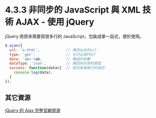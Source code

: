 # 4.3.3 非同步的 JavaScript 與 XML 技術 AJAX - 使用 jQuery

jQuery 將原來需要寫很多行的 JavaScript，包裝成單一函式，便於使用。

```js
$.ajax({
  url: 'a.html',            // 傳送出去的url
  type: 'get',              // 也可以是POST
  data: 'ab='+ab,           // 傳遞的參數
  dataType: 'json',         // 傳回來的資料類型
  success: function(data){  // 成功後會執行的函式
    console.log(data);
  }
});
```

## 其它資源

[jQuery 的 Ajax 完整官網資源](http://api.jquery.com/jQuery.ajax/)

